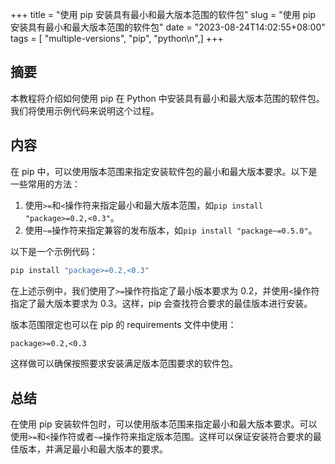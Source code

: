 +++
title = "使用 pip 安装具有最小和最大版本范围的软件包"
slug = "使用 pip 安装具有最小和最大版本范围的软件包"
date = "2023-08-24T14:02:55+08:00"
tags = [ "multiple-versions", "pip", "python\n",]
+++


## 摘要

本教程将介绍如何使用 pip 在 Python 中安装具有最小和最大版本范围的软件包。我们将使用示例代码来说明这个过程。

## 内容

在 pip 中，可以使用版本范围来指定安装软件包的最小和最大版本要求。以下是一些常用的方法：

1. 使用`>=`和`<`操作符来指定最小和最大版本范围，如`pip install "package>=0.2,<0.3"`。
2. 使用`~=`操作符来指定兼容的发布版本，如`pip install "package~=0.5.0"`。

以下是一个示例代码：

```bash
pip install "package>=0.2,<0.3"
```

在上述示例中，我们使用了`>=`操作符指定了最小版本要求为 0.2，并使用`<`操作符指定了最大版本要求为 0.3。这样，pip 会查找符合要求的最佳版本进行安装。

版本范围限定也可以在 pip 的 requirements 文件中使用：

```txt
package>=0.2,<0.3
```

这样做可以确保按照要求安装满足版本范围要求的软件包。

## 总结

在使用 pip 安装软件包时，可以使用版本范围来指定最小和最大版本要求。可以使用`>=`和`<`操作符或者`~=`操作符来指定版本范围。这样可以保证安装符合要求的最佳版本，并满足最小和最大版本的要求。

